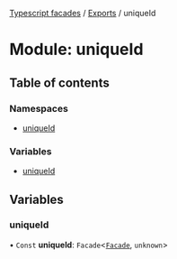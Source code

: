 [Typescript facades](../index.md) / [Exports](../modules.md) / uniqueId

# Module: uniqueId

## Table of contents

### Namespaces

- [uniqueId](uniqueId.uniqueId-1.md)

### Variables

- [uniqueId](uniqueId.md#uniqueid)

## Variables

### uniqueId

• `Const` **uniqueId**: `Facade`<[`Facade`](../interfaces/uniqueId.uniqueId-1.Facade.md), `unknown`\>
